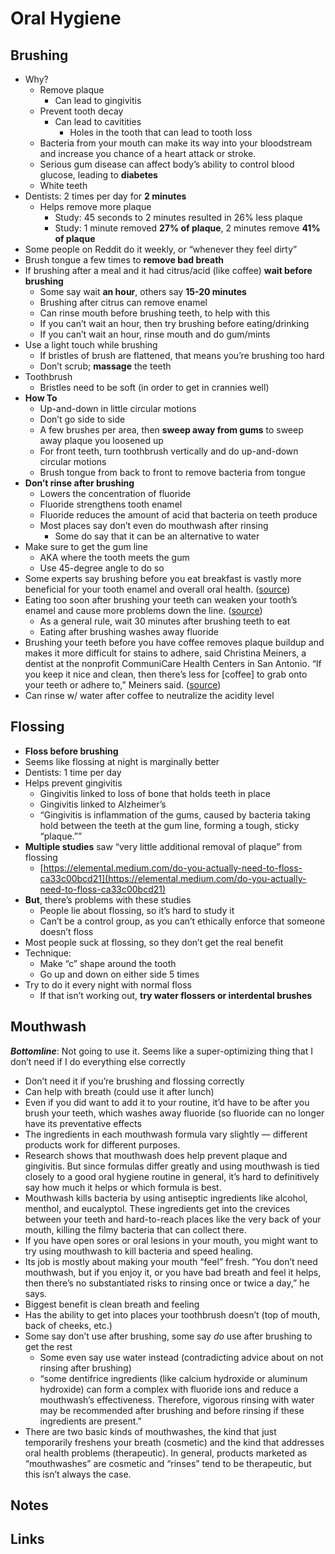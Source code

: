 # Oral Hygiene

## Brushing

- Why?
  - Remove plaque
    - Can lead to gingivitis
  - Prevent tooth decay
    - Can lead to cavitities
      - Holes in the tooth that can lead to tooth loss
  - Bacteria from your mouth can make its way into your bloodstream and increase you chance of a heart attack or stroke.
  - Serious gum disease can affect body’s ability to control blood glucose, leading to **diabetes**
  - White teeth
- Dentists: 2 times per day for **2 minutes**
  - Helps remove more plaque
    - Study: 45 seconds to 2 minutes resulted in 26% less plaque
    - Study: 1 minute removed **27% of plaque**, 2 minutes remove **41% of plaque**
- Some people on Reddit do it weekly, or “whenever they feel dirty”
- Brush tongue a few times to **remove bad breath**
- If brushing after a meal and it had citrus/acid (like coffee) **wait before brushing**
  - Some say wait **an hour**, others say **15-20 minutes**
  - Brushing after citrus can remove enamel
  - Can rinse mouth before brushing teeth, to help with this
  - If you can’t wait an hour, then try brushing before eating/drinking
  - If you can’t wait an hour, rinse mouth and do gum/mints
- Use a light touch while brushing
  - If bristles of brush are flattened, that means you’re brushing too hard
  - Don’t scrub; **massage** the teeth
- Toothbrush
  - Bristles need to be soft (in order to get in crannies well)
- **How To**
  - Up-and-down in little circular motions
  - Don’t go side to side
  - A few brushes per area, then **sweep away from gums** to sweep away plaque you loosened up
  - For front teeth, turn toothbrush vertically and do up-and-down circular motions
  - Brush tongue from back to front to remove bacteria from tongue
- **Don’t rinse after brushing**
  - Lowers the concentration of fluoride
  - Fluoride strengthens tooth enamel
  - Fluoride reduces the amount of acid that bacteria on teeth produce
  - Most places say don’t even do mouthwash after rinsing
    - Some do say that it can be an alternative to water
- Make sure to get the gum line
  - AKA where the tooth meets the gum
  - Use 45-degree angle to do so
- Some experts say brushing before you eat breakfast is vastly more beneficial for your tooth enamel and overall oral health. ([source](https://www.healthline.com/health/should-you-brush-your-teeth-before-or-after-breakfast#:~:text=Some%20experts%20say%20brushing%20before%20you%20eat%20breakfast%20is%20vastly%20more%20beneficial%20for%20your%20tooth%20enamel%20and%20overall%20oral%20health.))
- Eating too soon after brushing your teeth can weaken your tooth’s enamel and cause more problems down the line. ([source](https://drswansondmd.com/long-wait-eat-brushing-teeth/#:~:text=Eating%20too%20soon%20after%20brushing%20your%20teeth%20can%20weaken%20your%20tooth%E2%80%99s%20enamel%20and%20cause%20more%20problems%20down%20the%20line.))
  - As a general rule, wait 30 minutes after brushing teeth to eat
  - Eating after brushing washes away fluoride
- Brushing your teeth before you have coffee removes plaque buildup and makes it more difficult for stains to adhere, said Christina Meiners, a dentist at the nonprofit CommuniCare Health Centers in San Antonio. “If you keep it nice and clean, then there’s less for [coffee] to grab onto your teeth or adhere to,” Meiners said. ([source](https://www.huffpost.com/entry/brush-teeth-before-after-coffee_l_6026c2eec5b680717ee77529#:~:text=Brushing%20your%20teeth%20before%20you%20have%20coffee%20removes%20plaque%20buildup%20and%20makes%20it%20more%20difficult%20for%20stains%20to%20adhere%2C%20said%20Christina%20Meiners%2C%20a%20dentist%20at%20the%20nonprofit%20CommuniCare%20Health%20Centers%20in%20San%20Antonio.%20%E2%80%9CIf%20you%20keep%20it%20nice%20and%20clean%2C%20then%20there%E2%80%99s%20less%20for%20%5Bcoffee%5D%20to%20grab%20onto%20your%20teeth%20or%20adhere%20to%2C%E2%80%9D%20Meiners%20said.))
- Can rinse w/ water after coffee to neutralize the acidity level

## Flossing

- **Floss before brushing**
- Seems like flossing at night is marginally better
- Dentists: 1 time per day
- Helps prevent gingivitis
  - Gingivitis linked to loss of bone that holds teeth in place
  - Gingivitis linked to Alzheimer’s
  - “Gingivitis is inflammation of the gums, caused by bacteria taking hold between the teeth at the gum line, forming a tough, sticky “plaque.””
- **Multiple studies** saw “very little additional removal of plaque” from flossing
  - [https://elemental.medium.com/do-you-actually-need-to-floss-ca33c00bcd21](https://elemental.medium.com/do-you-actually-need-to-floss-ca33c00bcd21)
- **But**, there’s problems with these studies
  - People lie about flossing, so it’s hard to study it
  - Can’t be a control group, as you can’t ethically enforce that someone doesn’t floss
- Most people suck at flossing, so they don’t get the real benefit
- Technique:
  - Make “c” shape around the tooth
  - Go up and down on either side 5 times
- Try to do it every night with normal floss
  - If that isn’t working out, **try water flossers or interdental brushes**

## Mouthwash

_**Bottomline**_: Not going to use it. Seems like a super-optimizing thing that I don’t need if I do everything else correctly

- Don’t need it if you’re brushing and flossing correctly
- Can help with breath (could use it after lunch)
- Even if you did want to add it to your routine, it’d have to be after you brush your teeth, which washes away fluoride (so fluoride can no longer have its preventative effects
- The ingredients in each mouthwash formula vary slightly — different products work for different purposes.
- Research shows that mouthwash does help prevent plaque and gingivitis. But since formulas differ greatly and using mouthwash is tied closely to a good oral hygiene routine in general, it’s hard to definitively say how much it helps or which formula is best.
- Mouthwash kills bacteria by using antiseptic ingredients like alcohol, menthol, and eucalyptol. These ingredients get into the crevices between your teeth and hard-to-reach places like the very back of your mouth, killing the filmy bacteria that can collect there.
- If you have open sores or oral lesions in your mouth, you might want to try using mouthwash to kill bacteria and speed healing.
- Its job is mostly about making your mouth “feel” fresh. “You don’t need mouthwash, but if you enjoy it, or you have bad breath and feel it helps, then there’s no substantiated risks to rinsing once or twice a day,” he says.
- Biggest benefit is clean breath and feeling
- Has the ability to get into places your toothbrush doesn’t (top of mouth, back of cheeks, etc.)
- Some say don’t use after brushing, some say _do_ use after brushing to get the rest
  - Some even say use water instead (contradicting advice about on not rinsing after brushing)
  - “some dentifrice ingredients (like calcium hydroxide or aluminum hydroxide) can form a complex with fluoride ions and reduce a mouthwash’s effectiveness. Therefore, vigorous rinsing with water may be recommended after brushing and before rinsing if these ingredients are present.”
- There are two basic kinds of mouthwashes, the kind that just temporarily freshens your breath (cosmetic) and the kind that addresses oral health problems (therapeutic). In general, products marketed as “mouthwashes” are cosmetic and “rinses” tend to be therapeutic, but this isn’t always the case.

## Notes

## Links
